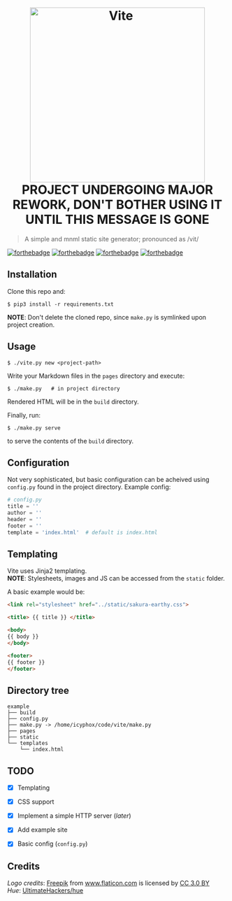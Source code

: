 <h1 align="center">
	<img width="400" src="https://xix.ph0x.me/vitelogo.png" alt="Vite">
    PROJECT UNDERGOING MAJOR REWORK, DON'T BOTHER USING IT UNTIL THIS MESSAGE IS GONE
</h1>

> A simple and mnml static site generator; pronounced as /vit/

[![forthebadge](https://forthebadge.com/images/badges/60-percent-of-the-time-works-every-time.svg)](https://forthebadge.com)
[![forthebadge](https://forthebadge.com/images/badges/made-with-python.svg)](https://forthebadge.com)
[![forthebadge](https://forthebadge.com/images/badges/powered-by-electricity.svg)](https://forthebadge.com)
[![forthebadge](https://forthebadge.com/images/badges/uses-git.svg)](https://forthebadge.com)

Installation
------------

Clone this repo and:
```console
$ pip3 install -r requirements.txt
```
**NOTE**: Don't delete the cloned repo, since `make.py` is symlinked upon project creation.

Usage
-----

```console
$ ./vite.py new <project-path>
```
Write your Markdown files in the `pages` directory and execute:
```console
$ ./make.py   # in project directory
```
Rendered HTML will be in the `build` directory.

Finally, run:
```console
$ ./make.py serve
```
to serve the contents of the `build` directory.

Configuration
-------------

Not very sophisticated, but basic configuration can be acheived using
  `config.py` found in the project directory.
Example config:

```python
# config.py 
title = ''
author = ''
header = ''
footer = '' 
template = 'index.html'  # default is index.html
```

Templating
----------

Vite uses Jinja2 templating.  
**NOTE**: Stylesheets, images and JS can be accessed from the `static` folder.

A basic example would be:
```html
<link rel="stylesheet" href="../static/sakura-earthy.css">

<title> {{ title }} </title>

<body>
{{ body }}
</body>

<footer>
{{ footer }}
</footer>
```

Directory tree
--------------

    example
    ├── build
    ├── config.py
    ├── make.py -> /home/icyphox/code/vite/make.py
    ├── pages
    ├── static
    └── templates
        └── index.html

TODO
----

- [x] Templating
- [x] CSS support
- [x] Implement a simple HTTP server (*later*)
- [x] Add example site
- [x] Basic config (`config.py`)


## Credits
_Logo credits_: <a href="http://www.freepik.com" title="Freepik">Freepik</a> from <a href="https://www.flaticon.com/" title="Flaticon">www.flaticon.com</a> is licensed by <a href="http://creativecommons.org/licenses/by/3.0/" title="Creative Commons BY 3.0" target="_blank">CC 3.0 BY</a>  
_Hue_: [UltimateHackers/hue](https://github.com/UltimateHackers/hue)

